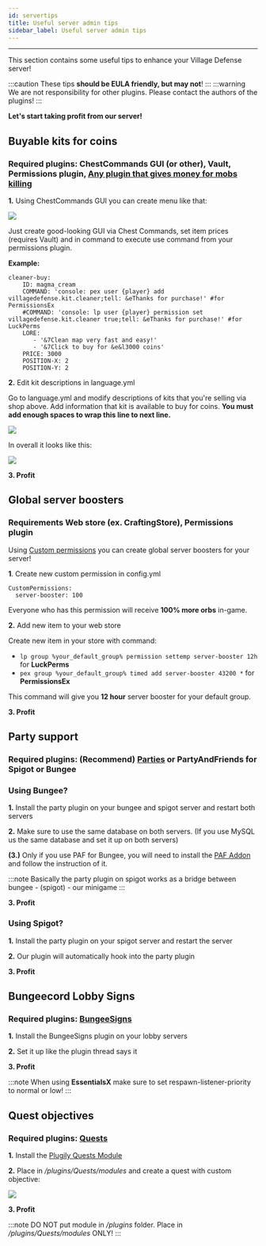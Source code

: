 ```yaml
---
id: servertips
title: Useful server admin tips
sidebar_label: Useful server admin tips
---
```

---
This section contains some useful tips to enhance your Village Defense server!

:::caution
These tips **should be EULA friendly, but may not**!
:::
:::warning
We are not responsibility for other plugins. Please contact the authors of the plugins!
:::

 **Let's start taking profit from our server!**

## Buyable kits for coins

### **Required plugins:** ChestCommands GUI \(or other\), Vault, Permissions plugin, [Any plugin that gives money for mobs killing](http://lmgtfy.com/?q=spigot+money+mob+drops+plugin)

**1.** Using ChestCommands GUI you can create menu like that: 

![](https://i.imgur.com/hl8E7nj.png)

Just create good-looking GUI via Chest Commands, set item prices \(requires Vault\) and in command to execute use command from your permissions plugin.

**Example:**

```text
cleaner-buy:
    ID: magma_cream
    COMMAND: 'console: pex user {player} add villagedefense.kit.cleaner;tell: &eThanks for purchase!' #for PermissionsEx
    #COMMAND: 'console: lp user {player} permission set villagedefense.kit.cleaner true;tell: &eThanks for purchase!' #for LuckPerms
    LORE:
       - '&7Clean map very fast and easy!'
       - '&7Click to buy for &e&l3000 coins'
    PRICE: 3000
    POSITION-X: 2
    POSITION-Y: 2
```

**2.** Edit kit descriptions in language.yml

Go to language.yml and modify descriptions of kits that you're selling via shop above. Add information that kit is available to buy for coins. **You must add enough spaces to wrap this line to next line.** 

![](https://i.imgur.com/ALkgKO9.png)

In overall it looks like this:

![](https://i.imgur.com/hYFpLtK.png)

**3. Profit**

## Global server boosters

### **Requirements** Web store \(ex. CraftingStore\), Permissions plugin

Using [Custom permissions](../setup/cmd-perms.md#custom-permissions) you can create global server boosters for your server!

**1**. Create new custom permission in config.yml

```text
CustomPermissions:
  server-booster: 100
```

Everyone who has this permission will receive **100% more orbs** in-game.

**2.** Add new item to your web store

Create new item in your store with command:

* `lp group %your_default_group% permission settemp server-booster 12h` for **LuckPerms**
* `pex group %your_default_group% timed add server-booster 43200 *` for **PermissionsEx**

This command will give you **12 hour** server booster for your default group.

**3. Profit**

## Party support

### **Required plugins:** (Recommend) [Parties](https://www.spigotmc.org/resources/3709/) or PartyAndFriends for Spigot or Bungee

### Using Bungee?

**1.** Install the party plugin on your bungee and spigot server and restart both servers

**2.** Make sure to use the same database on both servers. (If you use MySQL us the same database and set it up on both servers)

**(3.)** Only if you use PAF for Bungee, you will need to install the [PAF Addon](https://www.spigotmc.org/resources/39751/) and follow the instruction of it.

:::note
Basically the party plugin on spigot works as a bridge between bungee - (spigot) - our minigame
:::

**3. Profit**

### Using Spigot?

**1.** Install the party plugin on your spigot server and restart the server

**2.** Our plugin will automatically hook into the party plugin

**3. Profit**


## Bungeecord Lobby Signs

### **Required plugins:** [BungeeSigns](https://www.spigotmc.org/resources/37220/)

**1.** Install the BungeeSigns plugin on your lobby servers

**2.** Set it up like the plugin thread says it

**3. Profit**

:::note
When using **EssentialsX** make sure to set respawn-listener-priority to normal or low!
:::

## Quest objectives

### **Required plugins:** [Quests](https://www.spigotmc.org/resources/quests.3711/)

**1.** Install the [Plugily Quests Module](https://www.spigotmc.org/resources/plugily-quests-module.99817/)

**2.** Place in _/plugins/Quests/modules_ and create a quest with custom objective:

![](https://i.imgur.com/FFzavvE.png)

**3. Profit**

:::note
DO NOT put module in _/plugins_ folder. Place in _/plugins/Quests/modules_ ONLY!
:::
